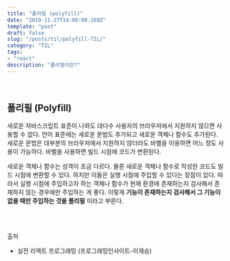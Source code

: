 ```yaml
---
title: "폴리필 (polyfill)"
date: "2019-11-27T14:00:00.169Z"
template: "post"
draft: false
slug: "/posts/til/polyfill-TIL/"
category: "TIL"
tags:
- "react"
description: "폴리필이란?"
---
```


<br>

## 폴리필 (Polyfill)

새로운 자바스크립트 표준이 나와도 대다수 사용자의 브라우저에서 지원하지 않으면 사용할 수 없다. 언어 표준에는 새로운 문법도 추가되고 새로운 객체나 함수도 추가된다. 새로운 문법은 대부분의 브라우저에서 지원하지 않더라도 바벨을 이용하면 어느 정도 사용이 가능하다. 바벨을 사용하면 빌드 시점에 코드가 변환된다.

새로운 객체나 함수는 성격이 조금 다르다. 물론 새로운 객체나 함수로 작성한 코드도 빌드 시점에 변환할 수 있다. 하지만 이들은 실행 시점에 주입할 수 있다는 장점이 있다. 따라서 실행 시점에 주입하고자 하는 객체나 함수가 현재 환경에 존재하는지 검사해서 존재하지 않는 경우에만 주입하는 게 좋다. 이렇게 **기능이 존재하는지 검사해서 그 기능이 없을 때만 주입하는 것을 폴리필** 이라고 부른다.

<br>
<br>

출처
- 실전 리액트 프로그래밍 (프로그래밍인사이트-이재승)
